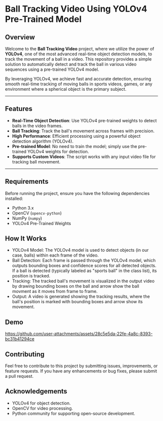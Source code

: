# Ball Tracking Video Using YOLOv4 Pre-Trained Model

## Overview

Welcome to the **Ball Tracking Video** project, where we utilize the power of **YOLOv4**, one of the most advanced real-time object detection models, to track the movement of a ball in a video. This repository provides a simple solution to automatically detect and track the ball in various video sequences using a pre-trained YOLOv4 model.

By leveraging YOLOv4, we achieve fast and accurate detection, ensuring smooth real-time tracking of moving balls in sports videos, games, or any environment where a spherical object is the primary subject.

---

## Features

- **Real-Time Object Detection**: Use YOLOv4 pre-trained weights to detect balls in the video frames.
- **Ball Tracking**: Track the ball's movement across frames with precision.
- **High Performance**: Efficient processing using a powerful object detection algorithm (YOLOv4).
- **Pre-trained Model**: No need to train the model; simply use the pre-trained YOLOv4 weights for detection.
- **Supports Custom Videos**: The script works with any input video file for tracking ball movement.

---

## Requirements

Before running the project, ensure you have the following dependencies installed:

- Python 3.x
- OpenCV (`opencv-python`)
- NumPy (`numpy`)
- YOLOv4 Pre-Trained Weights

## How It Works

- YOLOv4 Model: The YOLOv4 model is used to detect objects (in our case, balls) within each frame of the video.
- Ball Detection: Each frame is passed through the YOLOv4 model, which outputs bounding boxes and confidence scores for all detected objects. If a ball is detected (typically labeled as "sports ball" in the class list), its position is tracked.
- Tracking: The tracked ball's movement is visualized in the output video by drawing bounding boxes on the ball and arrow show the ball movment as it moves from frame to frame.
- Output: A video is generated showing the tracking results, where the ball's position is marked with bounding boxes and arrow show its movement.

## Demo

https://github.com/user-attachments/assets/28c5e5da-22fe-4a8c-8393-bc31b41294ce



## Contributing

Feel free to contribute to this project by submitting issues, improvements, or feature requests. If you have any enhancements or bug fixes, please submit a pull request.

## Acknowledgements
- YOLOv4 for object detection.
- OpenCV for video processing.
- Python community for supporting open-source development.
